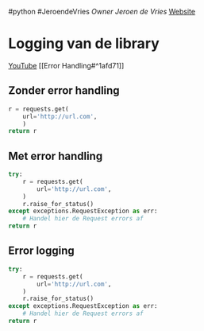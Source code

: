 #python #JeroendeVries 
*Owner Jeroen de Vries*
[Website](https://requests.readthedocs.io/en/latest/)
# Logging van de library
[YouTube](https://youtu.be/ULv9x0GQFbw)
[[Error Handling#^1afd71]]
## Zonder error handling
```Python
r = requests.get(
	url='http://url.com',
	)
return r
```
## Met error handling
```Python
try:
	r = requests.get(
		url='http://url.com',
	)
	r.raise_for_status()
except exceptions.RequestException as err:
	# Handel hier de Request errors af
return r

```
## Error logging
```Python
try:
	r = requests.get(
		url='http://url.com',
	)
	r.raise_for_status()
except exceptions.RequestException as err:
	# Handel hier de Request errors af
return r
```

